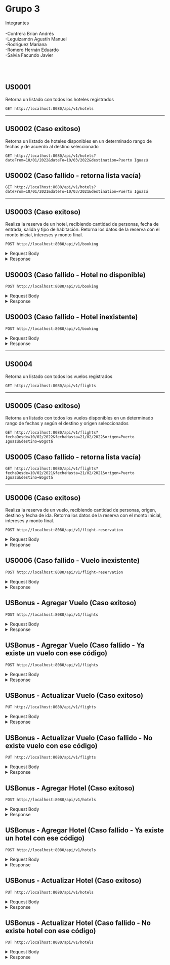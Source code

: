 # Grupo 3
Integrantes<br>
<br>
-Contrera Brian Andrés<br>
-Leguizamón Agustín Manuel<br>
-Rodriguez Mariana<br>
-Romero Hernán Eduardo<br>
-Salvia Facundo Javier<br>
<br>
<br>
<br>




## US0001 
Retorna un listado con todos los hoteles registrados

`GET http://localhost:8080/api/v1/hotels`

---

## US0002 (Caso exitoso)
Retorna un listado de hoteles disponibles en un determinado rango de fechas y de acuerdo al destino seleccionado

`GET http://localhost:8080/api/v1/hotels?dateFrom=10/01/2022&dateTo=10/03/2022&destination=Puerto Iguazú`


## US0002 (Caso fallido - retorna lista vacía)

`GET http://localhost:8080/api/v1/hotels?dateFrom=10/01/2021&dateTo=10/03/2021&destination=Puerto Iguazú`

---

## US0003 (Caso exitoso)
Realiza la reserva de un hotel, recibiendo cantidad de personas, fecha de entrada, salida y tipo de habitación. 
Retorna los datos de la reserva con el monto inicial, intereses y monto final.

`POST http://localhost:8080/api/v1/booking`

<details>
<summary>Request Body</summary>
<pre>
{
    "nombreUsuario": "juan",
    "booking": {
        "desde": "2022-02-20",
        "hasta": "2022-03-10",
        "codigoHotel": "CH-0003",
        "destino": "Puerto Iguazú",
        "cantidadPersonas": 1,
        "tipoHabitacion": "Doble",
        "personas": [
            {
                "dni": 38998262,
                "nombre": "juan",
                "mail": "juan@juan.com",
                "apellido": "Peréz",
                "nacimiento": "1992-06-18"
            }
        ],
        "metodoPago":{
            "tipo": "CREDIT",
            "numeroTarjeta": "7567",
            "cuotas": 6
        }
    }
}
</pre>
</details>


<details>
<summary>Response</summary>
<pre>
{
    "nombreUsuario": "juan",
    "monto": 8200.0,
    "intereses": 21.0,
    "total": 178596.0,
    "booking": {
        "desde": "20/02/2022",
        "hasta": "10/03/2022",
        "destino": "Puerto Iguazú",
        "codigoHotel": "CH-0003",
        "cantidadPersonas": 1,
        "tipoHabitacion": "Doble",
        "personas": [
            {
                "dni": "38998262",
                "nombre": "juan",
                "mail": "juan@juan.com",
                "apellido": "Peréz",
                "nacimiento": "18/06/1992"
            }
        ]
    },
    "codigoRespuesta": {
        "codigo": 200,
        "msg": "El proceso termino satisfactoriamente"
    }
}
</pre>
</details>


## US0003 (Caso fallido - Hotel no disponible)

`POST http://localhost:8080/api/v1/booking`

<details>
<summary>Request Body</summary>
<pre>
{
    "nombreUsuario": "juan",
    "booking": {
        "desde": "2022-02-09",
        "hasta": "2022-02-10",
        "codigoHotel": "CH-0003",
        "destino": "Puerto Iguazú",
        "tipoHabitacion": "Doble",
        "cantidadPersonas": 1,
        "personas": [
            {
                "dni": 38998262,
                "nombre": "juan",
                "mail": "juan@juan.com",
                "apellido": "Peréz",
                "nacimiento": "1992-06-18"
            }
        ],
        "metodoPago":{
            "tipo": "CREDIT",
            "numeroTarjeta": "7567",
            "cuotas": 6
        }
    }
}
</pre>
</details>


<details>
<summary>Response</summary>
<pre>
{
    "nombre": "Periodo fuera disponibilidad",
    "descripcion": "Exception: Hotel no esta disponible en el periodo indicado"
}
</pre>
</details>



## US0003 (Caso fallido - Hotel inexistente)

`POST http://localhost:8080/api/v1/booking`

<details>
<summary>Request Body</summary>
<pre>
{
    "nombreUsuario": "juan",
    "booking": {
        "desde": "2022-02-20",
        "hasta": "2022-03-10",
        "codigoHotel": "CH-0023",
        "destino": "Puerto Iguazú",
        "tipoHabitacion": "Doble",
        "cantidadPersonas": 1,
        "personas": [
            {
                "dni": 38998262,
                "nombre": "juan",
                "mail": "juan@juan.com",
                "apellido": "Peréz",
                "nacimiento": "1992-06-18"
            }
        ],
        "metodoPago":{
            "tipo": "CREDIT",
            "numeroTarjeta": "7567",
            "cuotas": 6
        }
    }
}
</pre>
</details>

<details>
<summary>Response</summary>
<pre>
{
    "nombre": "Codigo inexistente",
    "descripcion": "Exception: No existe un hotel con ese codigo"
}
</pre>
</details>

---

## US0004 
Retorna un listado con todos los vuelos registrados

`GET http://localhost:8080/api/v1/flights`

---

## US0005 (Caso exitoso)
Retorna un listado con todos los vuelos disponibles en un determinado rango de fechas y según el destino y origen seleccionados

`GET http://localhost:8080/api/v1/flights?fechaDesde=10/02/2022&fechaHasta=21/02/2022&origen=Puerto Iguazú&destino=Bogotá`


## US0005 (Caso fallido - retorna lista vacía)

`GET http://localhost:8080/api/v1/flights?fechaDesde=10/02/2021&fechaHasta=21/02/2021&origen=Puerto Iguazú&destino=Bogotá`

---

## US0006 (Caso exitoso)
Realiza la reserva de un vuelo, recibiendo cantidad de personas, origen, destino y fecha de ida.
Retorna los datos de la reserva con el monto inicial, intereses y monto final.

`POST http://localhost:8080/api/v1/flight-reservation`

<details>
<summary>Request Body</summary>
<pre>
{
    "nombreUsuario": "nosotros",
    "ticket": {
        "desde": "2022-02-10",
        "hasta": "2022-02-20",
        "origen": "Puerto Iguazú",
        "destino": "Bogotá",
        "codigoVuelo": "PIBA-1420",
        "asientos": 2,
        "tipoAsiento": "Economy",
        "personas": [
            {
                "dni": "38059235",
                "nombre": "brai",
                "apellido": "Gonzalez",
                "nacimiento": "1992-06-18",
                "mail": "brian@algo.com"    
            },  {
                "dni": "38059235",
                "nombre": "brai",
                "apellido": "Gonzalez",
                "nacimiento": "1992-06-18",
                "mail": "brian@algo.com" 
            }
        ],
        "metodoPago": {
            "tipo": "CREDIT",
            "numeroTarjeta": "7567",
            "cuotas": 6
        }
    }
}
</pre>
</details>


<details>
<summary>Response</summary>
<pre>
{
    "nombreUsuario": "nosotros",
    "monto": 86400.0,
    "intereses": 21.0,
    "total": 104544.0,
    "ticket": {
        "desde": "10/02/2022",
        "hasta": "20/02/2022",
        "origen": "Puerto Iguazú",
        "destino": "Bogotá",
        "codigoVuelo": "PIBA-1420",
        "asientos": 2,
        "tipoAsiento": "Economy",
        "personas": [
            {
                "dni": "38059235",
                "nombre": "brai",
                "mail": "brian@algo.com",
                "apellido": "Gonzalez",
                "nacimiento": "18/06/1992"
            },
            {
                "dni": "38059235",
                "nombre": "brai",
                "mail": "brian@algo.com",
                "apellido": "Gonzalez",
                "nacimiento": "18/06/1992"
            }
        ]
    },
    "codigoRespuesta": {
        "codigo": 200,
        "msg": "El proceso termino satisfactoriamente"
    }
}
</pre>
</details>


## US0006 (Caso fallido - Vuelo inexistente)

`POST http://localhost:8080/api/v1/flight-reservation`


<details>
<summary>Request Body</summary>
<pre>
{
    "nombreUsuario": "nosotros",
    "ticket": {
        "desde": "2022-02-11",
        "hasta": "2022-02-20",
        "origen": "Puerto Iguazú",
        "destino": "Bogotá",
        "codigoVuelo": "PIBA-1420",
        "asientos": 2,
        "tipoAsiento": "Economy",
        "personas": [
            {
                "dni": "38059235",
                "nombre": "brai",
                "apellido": "Gonzalez",
                "nacimiento": "1992-06-18",
                "mail": "brian@algo.com"
            },  {
                "dni": "38059235",
                "nombre": "brai",
                "apellido": "Gonzalez",
                "nacimiento": "1992-06-18",
                "mail": "brian@algo.com"
            }
        ],
        "metodoPago": {
            "tipo": "CREDIT",
            "numeroTarjeta": "7567",
            "cuotas": 6
        }
    }
}
</pre>
</details>


<details>
<summary>Response</summary>
<pre>
{
    "nombre": "No existe un vuelo con los parametros ingresados",
    "descripcion": "Exception: Vuelo inexistente"
}
</pre>
</details>

## USBonus - Agregar Vuelo (Caso exitoso)

`POST http://localhost:8080/api/v1/flights`

<details>
<summary>Request Body</summary>
<pre>
{
    "nroVuelo" : "NUEVO-1235",
    "origen" : "Buenos Aires",
    "destino" : "Puerto Iguazú",
    "tipoAsiento" : "Economy",
    "precioPersona" : 6500,
    "fechaIda" : "2022-02-10",
    "fechaVuelta" : "2022-02-15"
}
</pre>
</details>


<details>
<summary>Response</summary>
<pre>
{
    "codigo": 200,
    "msg": "agregado vuelo"
}
</pre>
</details>


## USBonus - Agregar Vuelo (Caso fallido - Ya existe un vuelo con ese código)

`POST http://localhost:8080/api/v1/flights`

<details>
<summary>Request Body</summary>
<pre>
  {
    "nroVuelo" : "PIBA-1420",
    "origen" : "Puerto Iguazú",
    "destino" : "Bogotá",
    "tipoAsiento" : "Business",
    "precioPersona" : 43200,
    "fechaIda" : "2022-02-10",
    "fechaVuelta" : "2022-02-20"
  }
</pre>
</details>


<details>
<summary>Response</summary>
<pre>
{
    "nombre": "Ya existe un vuelo con los parametros ingresados",
    "descripcion": "Exception: Alta denegada"
}
</pre>
</details>


## USBonus - Actualizar Vuelo (Caso exitoso)

`PUT http://localhost:8080/api/v1/flights`

<details>
<summary>Request Body</summary>
<pre>
 {
    "nroVuelo" : "NUEVO-1235",
    "origen" : "Buenos Aires",
    "destino" : "Puerto Iguazú",
    "tipoAsiento" : "Economy",
    "precioPersona" : 99999,
    "fechaIda" : "2022-02-10",
    "fechaVuelta" : "2022-02-15"
}
</pre>
</details>


<details>
<summary>Response</summary>
<pre>
{
    "codigo": 200,
    "msg": "vuelo actualizado"
}
</pre>
</details>


## USBonus - Actualizar Vuelo (Caso fallido - No existe vuelo con ese código)

`PUT http://localhost:8080/api/v1/flights`

<details>
<summary>Request Body</summary>
<pre>
{
    "nroVuelo" : "ABCD-1420",
    "origen" : "Buenos Aires",
    "destino" : "Puerto Iguazú",
    "tipoAsiento" : "Economy",
    "precioPersona" : 99999,
    "fechaIda" : "2022-02-10",
    "fechaVuelta" : "2022-02-15"
}
</pre>
</details>


<details>
<summary>Response</summary>
<pre>
{
    "nombre": "No existe un vuelo con los parametros ingresados",
    "descripcion": "Exception: Vuelo inexistente"
}
</pre>
</details>


## USBonus - Agregar Hotel (Caso exitoso)

`POST http://localhost:8080/api/v1/hotels`

<details>
<summary>Request Body</summary>
<pre>
{
	"codigoHotel":"CH-00012",
	"nombre":"Probando",
	"lugarOCiudad":"Puerto Iguazú",
	"habitacionTipo":"Cuadruple",
	"precioNoche":1000.0,
	"disponibleDesde":"2022-02-10",
	"disponibleHasta":"2022-03-20",
	"reservado":"NO"
}
</pre>
</details>


<details>
<summary>Response</summary>
<pre>
{
    "codigo": 200,
    "msg": "Hotel agregado"
}
</pre>
</details>


## USBonus - Agregar Hotel (Caso fallido - Ya existe un hotel con ese código)

`POST http://localhost:8080/api/v1/hotels`

<details>
<summary>Request Body</summary>
<pre>
  {
    "codigoHotel":"CH-0002",
    "nombre":"Cataratas Hotel",
    "lugarOCiudad":"Puerto Iguazú",
    "habitacionTipo":"Doble",
    "precioNoche":6300.0,
    "disponibleDesde":"2022-02-10",
    "disponibleHasta":"2022-03-20",
    "reservado":"NO"
  }
</pre>
</details>


<details>
<summary>Response</summary>
<pre>
{
    "nombre": "Ya existe un hotel con los parametros ingresados",
    "descripcion": "Exception: Alta denegada"
}
</pre>
</details>


## USBonus - Actualizar Hotel (Caso exitoso)

`PUT http://localhost:8080/api/v1/hotels`

<details>
<summary>Request Body</summary>
<pre>
{
	"codigoHotel":"CH-00012",
	"nombre":"Probando",
	"lugarOCiudad":"Puerto Iguazú",
	"habitacionTipo":"Cuadruple",
	"precioNoche":99999.0,
	"disponibleDesde":"2022-02-10",
	"disponibleHasta":"2022-03-20",
	"reservado":"NO"
}
</pre>
</details>


<details>
<summary>Response</summary>
<pre>
{
    "codigo": 200,
    "msg": "hotel actualizado"
}
</pre>
</details>


## USBonus - Actualizar Hotel (Caso fallido - No existe hotel con ese código)

`PUT http://localhost:8080/api/v1/hotels`

<details>
<summary>Request Body</summary>
<pre>
{
	"codigoHotel":"ABCD-00012",
	"nombre":"Probando",
	"lugarOCiudad":"Puerto Iguazú",
	"habitacionTipo":"Cuadruple",
	"precioNoche":99999.0,
	"disponibleDesde":"2022-02-10",
	"disponibleHasta":"2022-03-20",
	"reservado":"NO"
}
</pre>
</details>


<details>
<summary>Response</summary>
<pre>
{
    "nombre": "Codigo inexistente",
    "descripcion": "Exception: No existe un hotel con ese codigo"
}
</pre>
</details>

